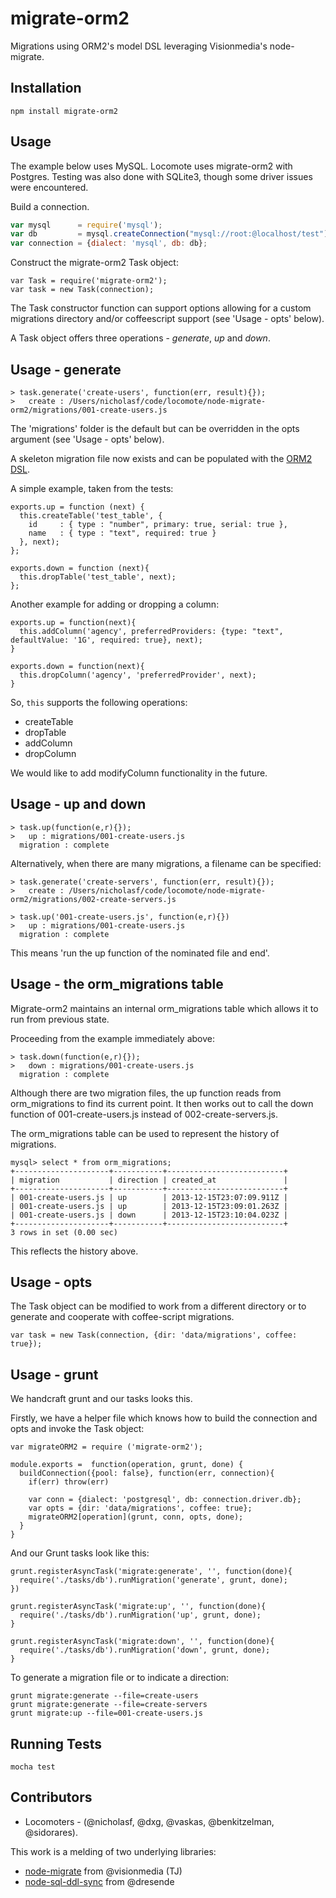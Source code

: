 # migrate-orm2

Migrations using ORM2's model DSL leveraging Visionmedia's node-migrate.

## Installation

```
npm install migrate-orm2
```

## Usage

The example below uses MySQL. Locomote uses migrate-orm2 with Postgres. Testing was also done with SQLite3, though some driver issues were encountered.

Build a connection.

```js
var mysql      = require('mysql');
var db         = mysql.createConnection("mysql://root:@localhost/test");
var connection = {dialect: 'mysql', db: db};
```

Construct the migrate-orm2 Task object:

```
var Task = require('migrate-orm2');
var task = new Task(connection);
```

The Task constructor function can support options allowing for a custom migrations directory and/or coffeescript support (see 'Usage - opts' below).

A Task object offers three operations - *generate*, *up* and *down*.

## Usage - generate

```
> task.generate('create-users', function(err, result){});
>   create : /Users/nicholasf/code/locomote/node-migrate-orm2/migrations/001-create-users.js

```

The 'migrations' folder is the default but can be overridden in the opts argument (see 'Usage - opts' below).

A skeleton migration file now exists and can be populated with the [ORM2 DSL](https://github.com/dresende/node-sql-ddl-sync#example).

A simple example, taken from the tests:

```
exports.up = function (next) {
  this.createTable('test_table', {
    id     : { type : "number", primary: true, serial: true },
    name   : { type : "text", required: true }
  }, next);
};

exports.down = function (next){
  this.dropTable('test_table', next);
};

```

Another example for adding or dropping a column:

```
exports.up = function(next){
  this.addColumn('agency', preferredProviders: {type: "text", defaultValue: '1G', required: true}, next);
}

exports.down = function(next){
  this.dropColumn('agency', 'preferredProvider', next);
}
```

So, ```this``` supports the following operations:

* createTable
* dropTable
* addColumn
* dropColumn

We would like to add modifyColumn functionality in the future.

## Usage - up and down

```
> task.up(function(e,r){});
>   up : migrations/001-create-users.js
  migration : complete
```

Alternatively, when there are many migrations, a filename can be specified:

```
> task.generate('create-servers', function(err, result){});
>   create : /Users/nicholasf/code/locomote/node-migrate-orm2/migrations/002-create-servers.js

> task.up('001-create-users.js', function(e,r){})
>   up : migrations/001-create-users.js
  migration : complete
```

This means 'run the up function of the nominated file and end'.

## Usage - the orm_migrations table

Migrate-orm2 maintains an internal orm_migrations table which allows it to run from previous state.

Proceeding from the example immediately above:

```
> task.down(function(e,r){});
>   down : migrations/001-create-users.js
  migration : complete
```

Although there are two migration files, the up function reads from orm_migrations to find its current point. It then works out to call the down function of 001-create-users.js instead of 002-create-servers.js.

The orm_migrations table can be used to represent the history of migrations.

```
mysql> select * from orm_migrations;
+---------------------+-----------+--------------------------+
| migration           | direction | created_at               |
+---------------------+-----------+--------------------------+
| 001-create-users.js | up        | 2013-12-15T23:07:09.911Z |
| 001-create-users.js | up        | 2013-12-15T23:09:01.263Z |
| 001-create-users.js | down      | 2013-12-15T23:10:04.023Z |
+---------------------+-----------+--------------------------+
3 rows in set (0.00 sec)

```

This reflects the history above.

## Usage - opts

The Task object can be modified to work from a different directory or to generate and cooperate with coffee-script migrations.

```
var task = new Task(connection, {dir: 'data/migrations', coffee: true});
```

## Usage - grunt

We handcraft grunt and our tasks looks this.

Firstly, we have a helper file which knows how to build the connection and opts and invoke the Task object:

```
var migrateORM2 = require ('migrate-orm2');

module.exports =  function(operation, grunt, done) {
  buildConnection({pool: false}, function(err, connection){
    if(err) throw(err)

    var conn = {dialect: 'postgresql', db: connection.driver.db};
    var opts = {dir: 'data/migrations', coffee: true};
    migrateORM2[operation](grunt, conn, opts, done);
  }
}
```

And our Grunt tasks look like this:

```
grunt.registerAsyncTask('migrate:generate', '', function(done){
  require('./tasks/db').runMigration('generate', grunt, done);
})

grunt.registerAsyncTask('migrate:up', '', function(done){
  require('./tasks/db').runMigration('up', grunt, done);
}

grunt.registerAsyncTask('migrate:down', '', function(done){
  require('./tasks/db').runMigration('down', grunt, done);
}
```

To generate a migration file or to indicate a direction:

```
grunt migrate:generate --file=create-users
grunt migrate:generate --file=create-servers
grunt migrate:up --file=001-create-users.js
```

## Running Tests

```
mocha test
```

## Contributors

* Locomoters - (@nicholasf, @dxg, @vaskas, @benkitzelman, @sidorares).

This work is a melding of two underlying libraries:

* [node-migrate](https://github.com/visionmedia/node-migrate) from @visionmedia (TJ)
* [node-sql-ddl-sync](https://github.com/dresende/node-sql-ddl-sync) from @dresende

